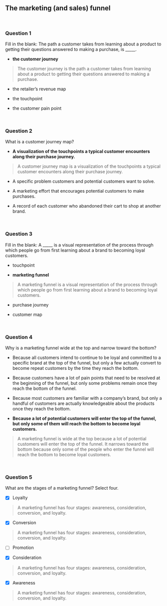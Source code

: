 ## The marketing (and sales) funnel

<br>

### Question 1

Fill in the blank: The path a customer takes from learning about a product to getting their questions answered to making a purchase, is _____.

- **the customer journey**

> The customer journey is the path a customer takes from learning about a product to getting their questions answered to making a purchase.

- the retailer’s revenue map


- the touchpoint


- the customer pain point

<br>

### Question 2

What is a customer journey map?

- **A visualization of the touchpoints a typical customer encounters along their purchase journey.**

> A customer journey map is a visualization of the touchpoints a typical customer encounters along their purchase journey.


- A specific problem customers and potential customers want to solve.


- A marketing effort that encourages potential customers to make purchases.


- A record of each customer who abandoned their cart to shop at another brand.

<br>

### Question 3

Fill in the blank: A _____ is a visual representation of the process through which people go from first learning about a brand to becoming loyal customers.

- touchpoint 


- **marketing funnel**

> A marketing funnel is a visual representation of the process through which people go from first learning about a brand to becoming loyal customers.


- purchase journey


- customer map

<br>

### Question 4

Why is a marketing funnel wide at the top and narrow toward the bottom?

- Because all customers intend to continue to be loyal and committed to a specific brand at the top of the funnel, but only a few actually convert to become repeat customers by the time they reach the bottom. 


- Because customers have a lot of pain points that need to be resolved at the beginning of the funnel, but only some problems remain once they reach the bottom of the funnel.


- Because most customers are familiar with a company’s brand, but only a handful of customers are actually knowledgeable about the products once they reach the bottom.


- **Because a lot of potential customers will enter the top of the funnel, but only some of them will reach the bottom to become loyal customers.**

> A marketing funnel is wide at the top because a lot of potential customers will enter the top of the funnel. It narrows toward the bottom because only some of the people who enter the funnel will reach the bottom to become loyal customers.

<br>

### Question 5

What are the stages of a marketing funnel? Select four.

+ [x] Loyalty

> A marketing funnel has four stages: awareness, consideration, conversion, and loyalty.

+ [x] Conversion

> A marketing funnel has four stages: awareness, consideration, conversion, and loyalty.

+ [ ] Promotion 

+ [x] Consideration 

> A marketing funnel has four stages: awareness, consideration, conversion, and loyalty.

+ [x] Awareness

> A marketing funnel has four stages: awareness, consideration, conversion, and loyalty.